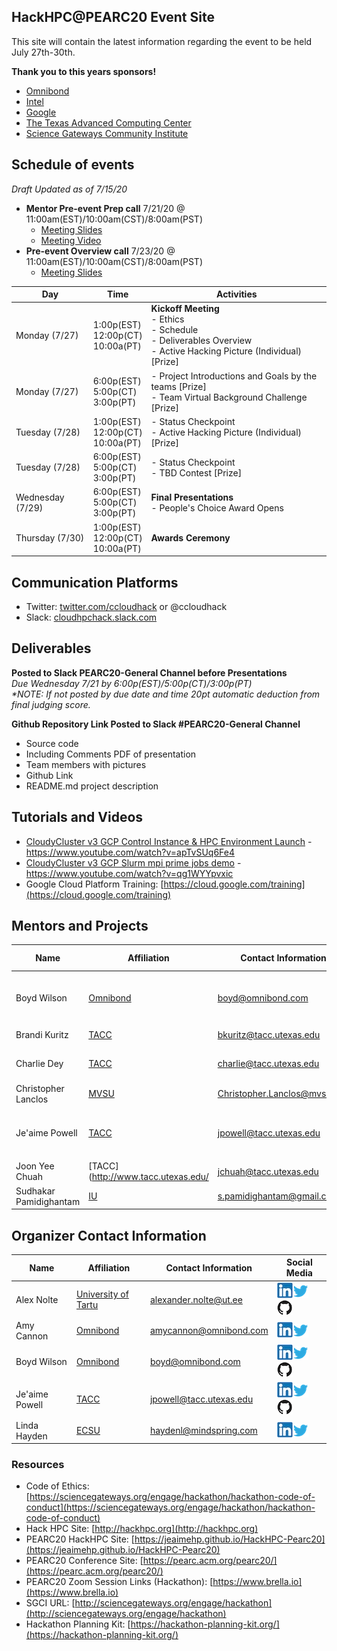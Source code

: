 ## HackHPC@PEARC20 Event Site

This site will contain the latest information regarding the event to be held July 27th-30th.

**Thank you to this years sponsors!**
- [Omnibond](http://www.omnibond.com/)
- [Intel](http://www.intel.com)
- [Google](http://www.google.com)
- [The Texas Advanced Computing Center](http://tacc.utexas.edu)
- [Science Gateways Community Institute](https://sciencegateways.org/)


## Schedule of events
_Draft Updated as of 7/15/20_

- **Mentor Pre-event Prep call** 7/21/20 @ 11:00am(EST)/10:00am(CST)/8:00am(PST)
  - [Meeting Slides](pdfs/Mentor-HackHPC-Overview.pdf)
  - [Meeting Video](https://youtu.be/ROAXB6DCkyQ)
- **Pre-event Overview call** 7/23/20 @ 11:00am(EST)/10:00am(CST)/8:00am(PST)
  - [Meeting Slides](pdf/Student-HackHPC-Overview.pdf)



| Day | Time | Activities |
|-----------|------------------------|----------------------------|
| Monday (7/27) | 1:00p(EST)<br>12:00p(CT)<br>10:00a(PT) |  **Kickoff Meeting** <br> - Ethics <br> - Schedule <br> - Deliverables Overview <br> - Active Hacking Picture (Individual)  [Prize] |
| Monday (7/27) | 6:00p(EST)<br>5:00p(CT)<br>3:00p(PT) |  - Project Introductions and Goals by the teams [Prize] <br> - Team Virtual Background Challenge [Prize] |
| Tuesday (7/28) | 1:00p(EST)<br>12:00p(CT)<br>10:00a(PT) | - Status Checkpoint <br> - Active Hacking Picture (Individual)  [Prize] |
| Tuesday (7/28) | 6:00p(EST)<br>5:00p(CT)<br>3:00p(PT) | - Status Checkpoint <br> - TBD Contest [Prize] |
| Wednesday (7/29) | 6:00p(EST)<br>5:00p(CT)<br>3:00p(PT) |  **Final Presentations** <br> - People's Choice Award Opens |
| Thursday (7/30) | 1:00p(EST)<br>12:00p(CT)<br>10:00a(PT) |  **Awards Ceremony**|

## Communication Platforms
- Twitter: [twitter.com/ccloudhack](https://twitter.com/ccloudhack) or @ccloudhack
- Slack: [cloudhpchack.slack.com](https://cloudhpchack.slack.com) 

## Deliverables
**Posted to Slack PEARC20-General Channel before Presentations**
<br>_Due Wednesday 7/21 by 6:00p(EST)/5:00p(CT)/3:00p(PT)_
<br>_*NOTE: If not posted by due date and time 20pt automatic deduction from final judging score._

**Github Repository Link Posted to Slack #PEARC20-General Channel** 
- Source code
 - Including Comments
PDF of presentation
 - Team members with pictures
 - Github Link
- README.md project description 


## Tutorials and Videos
- [CloudyCluster v3 GCP Control Instance & HPC Environment Launch](https://www.youtube.com/watch?v=apTvSUq6Fe4) - https://www.youtube.com/watch?v=apTvSUq6Fe4
- [CloudyCluster v3 GCP Slurm mpi prime jobs demo](https://www.youtube.com/watch?v=qg1WYYpvxic) - https://www.youtube.com/watch?v=qg1WYYpvxic
- Google Cloud Platform Training: [https://cloud.google.com/training](https://cloud.google.com/training)

## Mentors and Projects

| Name | Affiliation | Contact Information | Social Media
|-----------------------|--------------|----------------------------|----------------------------|
| Boyd Wilson | [Omnibond]( http://www.omnibond.com/)| [boyd@omnibond.com](mailto:boyd@omnibond.com?subject=[hpchackatpearc20]) | [![LinkedIn](linkedinicon.jpeg)]( https://www.linkedin.com/in/boydwilson/)[![Twitter](twittericon.png)](https://twitter.com/boydwilson)[![Github](githubicon.png)](https://github.com/omnibond) |
| Brandi Kuritz | [TACC](http://www.tacc.utexas.edu/) | [bkuritz@tacc.utexas.edu](mailto:bkuritz@tacc.utexas.edu?subject=[hpchackatpearc20]) | [![LinkedIn](linkedinicon.jpeg)](https://www.linkedin.com/in/brandi-kuritz-74a47673/) |
| Charlie Dey | [TACC](http://www.tacc.utexas.edu/) | [charlie@tacc.utexas.edu](mailto:charlie@tacc.utexas.edu?subject=[hpchackatpearc20]) | [![LinkedIn](linkedinicon.jpeg)](https://www.linkedin.com/in/charlie-dey-0031317a/)[![Twitter](twittericon.png)](https://twitter.com/DeyCharlie) |
| Christopher Lanclos | [MVSU](https://www.mvsu.edu/) | [Christopher.Lanclos@mvsu.edu](mailto:Christopher.Lanclos@mvsu.edu?subject=[hpchackatpearc20]) | [![LinkedIn](linkedinicon.jpeg)](https://www.linkedin.com/in/christopher-lanclos-0a973510/) |
| Je'aime Powell | [TACC](http://www.tacc.utexas.edu/) | [jpowell@tacc.utexas.edu](mailto:jpowell@tacc.utexas.edu?subject=[hpchackatpearc20]) | [![LinkedIn](linkedinicon.jpeg)](https://www.linkedin.com/in/jeaimehp/)[![Twitter](twittericon.png)](https://twitter.com/jeaimehp)[![Github](githubicon.png)](https://github.com/jeaimehp) |
| Joon Yee Chuah | [TACC](http://www.tacc.utexas.edu/ | [jchuah@tacc.utexas.edu](mailto:jchuah@tacc.utexas.edu?subject=[hpchackatpearc20]) | [![LinkedIn](linkedinicon.jpeg)](https://www.linkedin.com/in/jychuah/) | [![Github](githubicon.png)](https://github.com/joonyeechuah) |
| Sudhakar Pamidighantam | [IU](https://www.chem.indiana.edu/) | [s.pamidighantam@gmail.com](mailto:s.pamidighantam@gmail.com?subject=[hpchackatpearc20]) | [![LinkedIn](linkedinicon.jpeg)](https://www.linkedin.com/in/sudhakar-pamidighantam-0074a77/) | [![Github](githubicon.png)](https://github.com/spamidig) |

## Organizer Contact Information

| Name | Affiliation | Contact Information | Social Media
|-----------------------|--------------|----------------------------|----------------------------|
| Alex Nolte| [University of Tartu]( http://www.ut.ee/en)| [alexander.nolte@ut.ee](mailto:alexander.nolte@ut.ee?subject=[hpchackatpearc20]) | [![LinkedIn](linkedinicon.jpeg)]( https://www.linkedin.com/in/alexandernolte/)[![Twitter](twittericon.png)](https://twitter.com/alexander_nolte)[![Github](githubicon.png)](https://alexandernolte.github.io/)|
| Amy Cannon| [Omnibond]( http://www.omnibond.com/)| [amycannon@omnibond.com](mailto:amycannon@omnibond.com?subject=[hpchackatpearc20]) | [![LinkedIn](linkedinicon.jpeg)]( https://www.linkedin.com/in/amy-cannon-46230b31/)[![Twitter](twittericon.png)](https://twitter.com/amy__cannon) |
| Boyd Wilson| [Omnibond]( http://www.omnibond.com/)| [boyd@omnibond.com](mailto:boyd@omnibond.com?subject=[hpchackatpearc20]) | [![LinkedIn](linkedinicon.jpeg)]( https://www.linkedin.com/in/boydwilson/)[![Twitter](twittericon.png)](https://twitter.com/boydwilson)[![Github](githubicon.png)](https://github.com/omnibond) |
| Je'aime Powell | [TACC](http://www.tacc.utexas.edu/) | [jpowell@tacc.utexas.edu](mailto:jpowell@tacc.utexas.edu?subject=[hpchackatpearc20]) | [![LinkedIn](linkedinicon.jpeg)](https://www.linkedin.com/in/jeaimehp/)[![Twitter](twittericon.png)](https://twitter.com/jeaimehp)[![Github](githubicon.png)](https://github.com/jeaimehp) |
| Linda Hayden | [ECSU](http://nia.ecsu.edu/) | [haydenl@mindspring.com](mailto:haydenl@mindspring.com?subject=[hpchackatpearc20]) | [![LinkedIn](linkedinicon.jpeg)]( https://www.linkedin.com/in/linda-hayden-5a8b424/)[![Twitter](twittericon.png)](https://twitter.com/lhaydenecsu)|


### Resources
- Code of Ethics: [https://sciencegateways.org/engage/hackathon/hackathon-code-of-conduct](https://sciencegateways.org/engage/hackathon/hackathon-code-of-conduct)
- Hack HPC Site: [http://hackhpc.org](http://hackhpc.org)
- PEARC20 HackHPC Site: [https://jeaimehp.github.io/HackHPC-Pearc20](https://jeaimehp.github.io/HackHPC-Pearc20)
- PEARC20 Conference Site: [https://pearc.acm.org/pearc20/](https://pearc.acm.org/pearc20/)
- PEARC20 Zoom Session Links (Hackathon): [https://www.brella.io](https://www.brella.io)
- SGCI URL: [http://sciencegateways.org/engage/hackathon](http://sciencegateways.org/engage/hackathon)
- Hackathon Planning Kit: [https://hackathon-planning-kit.org/](https://hackathon-planning-kit.org/)


 

